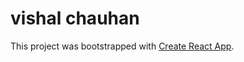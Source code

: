 # vishal chauhan 

This project was bootstrapped with [Create React App](https://github.com/facebook/create-react-app).
